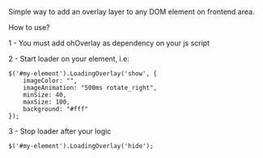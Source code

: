 Simple way to add an overlay layer to any DOM element on frontend area.

How to use?

1 - You must add ohOverlay as dependency on your js script

2 - Start loader on your element, i.e:
    
    $('#my-element').LoadingOverlay('show', {
        imageColor: "",
        imageAnimation: "500ms rotate_right",
        minSize: 40,
        maxSize: 100,
        background: "#fff"
    });

3 - Stop loader after your logic

    $('#my-element').LoadingOverlay('hide');
